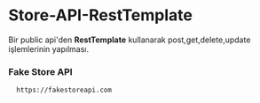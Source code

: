 # Store-API-RestTemplate
Bir public api'den **RestTemplate** kullanarak post,get,delete,update işlemlerinin yapılması.

### Fake Store API
```
  https://fakestoreapi.com
```
